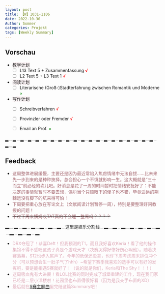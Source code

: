 ```yaml
---
layout: post
title: 【W】1031-1106
date: 2022-10-30
Author: Sommer
categories: Projekt
tags: [Weekly Summary]
--- 
```



## Vorschau
 
- <font style="background:#fcf2f4">教学计划</font>
  - [ ] L13 Text 5 + Zusammenfassung <font color=red>√</font>
  - [ ] L2 Text 5 + L3 Text 1 <font color=red>√</font>
- <font style="background:#fcf2f4">阅读计划</font>
  - [ ] Literarische (Groß-)Stadterfahrung zwischen Romantik und Moderne <font color=green>×</font>
- <font style="background:#fcf2f4">写作计划</font>
  - [ ] Schreibverfahren <font color=red>√</font>
  - [ ] Provinzler oder Fremder <font color=red>√</font>
  - [ ] Email an Prof. <font color=green>×</font>
  

▂﹍▂﹍▂﹍▂﹍▂﹍▂﹍▂﹍▂﹍▂﹍▂﹍▂﹍▂﹍▂﹍▂﹍▂﹍▂﹍▂﹍▂﹍▂﹍▂﹍▂﹍▂

## Feedback

- <font style="color:#a66870">这周整体进展缓慢，主要还是因为最近常陷入焦虑情绪中无法自拔……比未来先一步到来的是种种抉择，总会担心一个不慎就影响一生。这大概就是“三十而立”前必经的坎儿吧。好消息是花了一周的时间暂时把情绪安抚好了：不能决定的事情就暂时不要去想，偶尔当个只顾眼下的傻子也不错，毕竟遥远的荆棘远没有脚下的坑来得可怕！</font>
- <font style="color:#a66870">下周要把重心放在写论文上（文献阅读计划暂停一周），特别是要整理好问教授的问题！</font>
- ~~<font style="color:#a66870">不过下周来姨妈哎TAT真的不会睡一整周吗？？？？</font>~~

▂﹍▂﹍▂﹍▂﹍▂﹍▂﹍▂﹍这里是娱乐分割线﹍▂﹍▂﹍▂﹍▂﹍▂﹍▂﹍▂﹍▂﹍▂﹍▂﹍▂

- <font style="color:#dfabb9">DRX夺冠了！恭喜Deft！但我预测的T1，而且我好喜欢Keria！看了他的操作集锦不得不感叹这孩子真是个游戏天才（决赛哭得好惨好伤心啊他）。随着决赛落幕，S12也步入尾声了。今年的低保还没拿，也许下周考虑周末排位冲个分（可以预想会生一肚子气了hhh）~希望下赛季我喜欢的选手可以有好的发挥吧，要是能相遇S赛就好了！（说的就是你们，Keria和The Shy！！！）</font>
- <font style="color:#dfabb9">这周吸血鬼有大进展！看LOL比赛的同时完成了城堡重建的工作，现在我们家已经是二层小洋楼啦！花园里也布置得很好看（因为是我亲手布置的XD）</font>
- <font style="color:#dfabb9">最后就在[S赛主题曲](https://www.youtube.com/watch?v=HYsz1hP0BFo)里完结这篇Summary吧！
  
